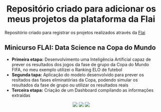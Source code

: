 <h1 align="center"> Repositório criado para adicionar os meus projetos da plataforma da Flai </h1>

Repositório criado para registrar os projetos realizados através da [Flai](https://www.flai.com.br/)

## Minicurso FLAI: Data Science na Copa do Mundo
* **Primeira etapa:** Desenvolvimento uma Inteligência Artificial capaz de prever os resultados dos jogos da fase de grupo da Copa do Mundo FIFA, no meu exemplo utilizei o Ranking ELO de futebol
* **Segunda tapa:** Aplicação do modelo desenvolvido para prever os resltados das fases eliminatórias da Copa, podendo simular os resultados da fase de grupo ou utilizar os resultados reais
* **Terceira etapa:** Criação de um Dashboard compilando as informações extraídas

<p align="center">
  <img src="https://img.shields.io/badge/python-3670A0?style=for-the-badge&logo=python&logoColor=ffdd54"/>
  <img src="https://img.shields.io/badge/jupyter-%23FA0F00.svg?style=for-the-badge&logo=jupyter&logoColor=white"/>
  <img src="https://img.shields.io/badge/PowerBI-F2C811?style=for-the-badge&logo=Power%20BI&logoColor=white"/>
    
</p>
